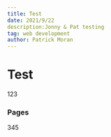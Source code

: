 ```yaml
---
title: Test
date: 2021/9/22
description:Jonny & Pat testing
tag: web development
author: Patrick Moran
---
```


# Test 

123

### Pages

345

